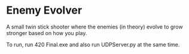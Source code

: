 # Enemy Evolver

A small twin stick shooter where the enemies (in theory) evolve to grow stronger based on how you play.

To run, run 420 Final.exe and also run UDPServer.py at the same time. 
